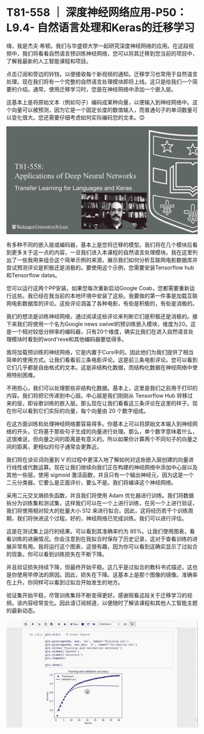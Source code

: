 # T81-558 ｜ 深度神经网络应用-P50：L9.4- 自然语言处理和Keras的迁移学习 

嗨，我是杰夫·希顿。我们与华盛顿大学一起研究深度神经网络的应用。在这段视频中，我们将看看自然语言预训练神经网络，您可以将其迁移到您当前的项目中，了解我最新的人工智能课程和项目。

点击订阅和旁边的铃铛，以便接收每个新视频的通知。迁移学习也常用于自然语言处理。现在我们将有一个完整的自然语言处理模块即将上线。这只是给我们一个简要的介绍。通常，使用迁移学习时，您是在神经网络中添加一个嵌入层。

这基本上是将原始文本（例如句子）编码成某种向量，以便输入到神经网络中。这个向量可以被预测，因为它是一个固定长度的数值输入，而普通句子的单词数量可以变化很大。您还需要仔细考虑如何实际编码您的文本。😊

![](img/ca3b1efa82105f12ffd73e17655ac6cb_1.png)

有多种不同的嵌入层或编码器，基本上是您将迁移的模型。我们将在几个模块后看到更多关于这一点的内容，一旦我们进入本课程的自然语言处理模块。我在这里列出了一些我用来组合这个简单示例的来源，展示我们如何分析互联网电影数据库并尝试预测评论是积极还是消极的。要使用这个示例，您需要安装Tensorflow hub和Tensorflow datas。

您可以运行这两个PP安装。如果您每次重新启动Google Coab，您都需要重新运行这些。我已经在我当前的本地环境中安装了这些。我要做的第一件事是加载互联网电影数据库的评论。这些评论涵盖了各种电影，有些是积极的，有些是消极的。

我们的想法是训练神经网络，通过阅读这些评论来判断它们是积极还是消极的。接下来我们将使用一个名为Google news swivel的预训练嵌入模块，维度为20。这是一个相对较低分辨率的编码器，只有20个维度，确实比我们在进入自然语言处理模块时看到的word'reve和其他编码器要低得多。

我将加载预训练的神经网络，它是内置于Curs中的。因此他们为我们提供了相当简单的使用方式。让我们看看前三条电影评论。这是前三条电影评论。您可以看到它们几乎都是自由格式的文本。这是非结构化数据，而结构化数据在神经网络中使用特别困难。

不用担心，我们可以处理那些非结构化数据。基本上，这里是我们之前用于打印的内容。我们将把它传递到中心层。中心层是我们刚刚从 Tensorflow Hub 转移过来的层，即谷歌训练的嵌入层。那么现在让我们看看这三条评论在这里的样子。现在你可以看到它们实际的向量，每个向量由 20 个数字组成。

在这方面训练和处理神经网络要容易得多。你基本上可以将原始文本输入到神经网络的开头，它将基于那些句子生成的向量进行处理。那么，单个数字意味着什么，这很难说，但向量之间的距离是有意义的。所以如果你计算两个不同句子的向量之间的距离，更相似的句子通常会更靠近。

我们将在谈论词向量到 V 的过程中更深入地了解如何对这些嵌入层创建的向量进行线性或代数运算。现在让我们继续向我们正在构建的神经网络中添加中心层以及其他一些层。使用 sigmoid 激活函数，并且只有一个输出神经元，因为这是一个二元分类器。它要么是正面评价，要么不是。我们将编译这个神经网络。

采用二元交叉熵损失函数，并且我们将使用 Adam 优化器进行训练。我们将数据拆分为训练集和测试集，这样我们可以在一个上进行训练，在另一个上进行验证，我们将使用相对较大的批量大小 512 来进行拟合。因此，这将经历若干个训练周期，我们将快进这个过程。好的，神经网络已完成训练。我们可以进行评估。

这是在测试集上运行的结果。可以看到其准确率约为 85%。让我们使用图表，看看训练的进展情况。你会注意到在我拟合时保存了历史记录，这对于查看训练的进展非常有用。我将运行这个图表，这很有趣，因为你可以看到这确实显示了过拟合的现象。你可以看到训练损失在不断下降。

并且验证损失持续下降，但最终开始平稳。这几乎是过拟合的教科书式描述，这也是你使用早停法的原因。因此，损失在下降。这基本上是那个图像的镜像。准确率在上升。你同样可以看到过拟合开始发生的地方。

验证集开始平稳，尽管训练集将不断变得更好。感谢观看这段关于迁移学习的视频。该内容经常变化。因此请订阅频道，以便随时了解该课程和其他人工智能主题的最新动态。

![](img/ca3b1efa82105f12ffd73e17655ac6cb_3.png)
